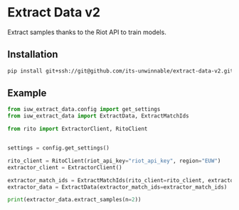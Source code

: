 # Extract Data v2

Extract samples thanks to the Riot API to train models.

## Installation
````bash
pip install git+ssh://git@github.com/its-unwinnable/extract-data-v2.git
````

## Example
```python
from iuw_extract_data.config import get_settings
from iuw_extract_data import ExtractData, ExtractMatchIds

from rito import ExtractorClient, RitoClient


settings = config.get_settings()

rito_client = RitoClient(riot_api_key="riot_api_key", region="EUW")
extractor_client = ExtractorClient()

extractor_match_ids = ExtractMatchIds(rito_client=rito_client, extractor_client=extractor_client, tier="BRONZE")
extractor_data = ExtractData(extractor_match_ids=extractor_match_ids)

print(extractor_data.extract_samples(n=2))
```
